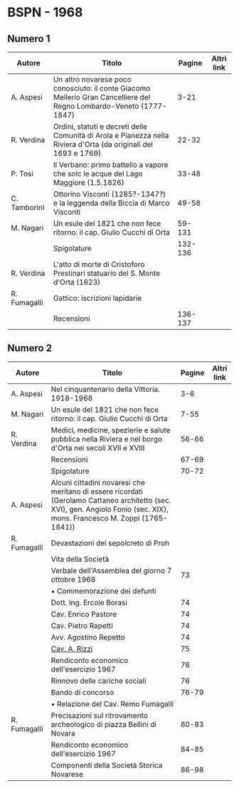 # BSPN - 1968

## Numero 1

| Autore       | Titolo                                                                                                              | Pagine  | Altri link |
|--------------|---------------------------------------------------------------------------------------------------------------------|---------|------------|
| A. Aspesi    | Un altro novarese poco conosciuto: il conte Giacomo Mellerio Gran Cancelliere del Regno Lombardo-Veneto (1777-1847) | 3-21    |            |
| R. Verdina   | Ordini, statuti e decreti delle Comunità di Arola e Pianezza nella Riviera d'Orta (da originali del 1693 e 1769)    | 22-32   |            |
| P. Tosi      | Il Verbano: primo battello a vapore che solc le acque del Lago Maggiore (1.5.1826)                                  | 33-48   |            |
| C. Tamborini | Ottorino Visconti (1285?-1347?) e la leggenda della Biccia di Marco Visconti                                        | 49-58   |            |
| M. Nagari    | Un esule del 1821 che non fece ritorno: il cap. Giulio Cucchi di Orta                                               | 59-131  |            |
|              | Spigolature                                                                                                         | 132-136 |            |
| R. Verdina   | L'atto di morte di Cristoforo Prestinari statuario del S. Monte d'Orta (1623)                                       |         |            |
| R. Fumagalli | Gattico: iscrizioni lapidarie                                                                                       |         |            |
|              | Recensioni                                                                                                          | 136-137 |            |

## Numero 2

| Autore       | Titolo                                                                                                                                                                    | Pagine | Altri link |
|--------------|---------------------------------------------------------------------------------------------------------------------------------------------------------------------------|--------|------------|
| A. Aspesi    | Nel cinquantenario della Vittoria. 1918-1968                                                                                                                              | 3-6    |            |
| M. Nagari    | Un esule del 1821 che non fece ritorno: il cap. Giulio Cucchi di Orta                                                                                                     | 7-55   |            |
| R. Verdina   | Medici, medicine, spezierie e salute pubblica nella Riviera e nel borgo d'Orta nei secoli XVII e XVIII                                                                    | 56-66  |            |
|              | Recensioni                                                                                                                                                                | 67-69  |            |
|              | Spigolature                                                                                                                                                               | 70-72  |            |
| A. Aspesi    | Alcuni cittadini novaresi che meritano di essere ricordati (Gerolamo Cattaneo architetto (sec. XVI), gen. Angiolo Fonio (sec. XIX), mons. Francesco M. Zoppi (1765-1841)) |        |            |
| R. Fumagalli | Devastazioni del sepolcreto di Proh                                                                                                                                       |        |            |
|              | Vita della Società                                                                                                                                                        |        |            |
|              | Verbale dell'Assemblea del giorno 7 ottobre 1968                                                                                                                          | 73     |            |
|              | • Commemorazione dei defunti                                                                                                                                              |        |            |
|              | Dott. Ing. Ercole Borasi                                                                                                                                                  | 74     |            |
|              | Cav. Enrico Pastore                                                                                                                                                       | 74     |            |
|              | Cav. Pietro Rapetti                                                                                                                                                       | 74     |            |
|              | Avv. Agostino Repetto                                                                                                                                                     | 74     |            |
|              | [Cav. A. Rizzi](http://www.ssno.it/SSN/ssn_nec_Rizzi.html)                                                                                                                | 75     |            |
|              | Rendiconto economico dell'esercizio 1967                                                                                                                                  | 76     |            |
|              | Rinnovo delle cariche sociali                                                                                                                                             | 76     |            |
|              | Bando di concorso                                                                                                                                                         | 76-79  |            |
|              | • Relazione del Cav. Remo Fumagalli                                                                                                                                       |        |            |
| R. Fumagalli | Precisazioni sul ritrovamento archeologico di piazza Bellini di Novara                                                                                                    | 80-83  |            |
|              | Rendiconto economico dell'esercizio 1967                                                                                                                                  | 84-85  |            |
|              | Componenti della Società Storica Novarese                                                                                                                                 | 86-98  |            |
